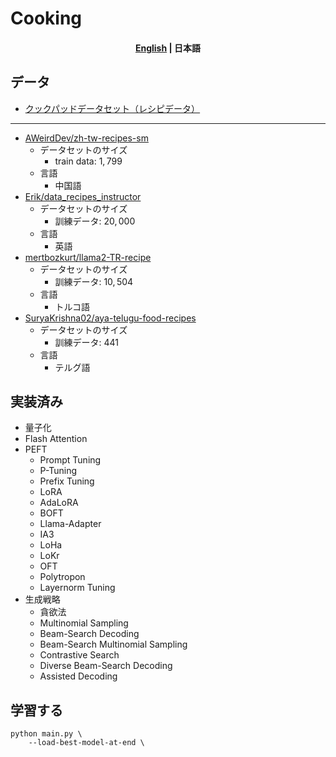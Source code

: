 # Cooking

<h4 align="center">
    <p>
        <a href='https://github.com/Natu-ja/cook/blob/main/README.md'>English</a> | 
        <b>日本語</b>
    </p>
</h4>

## データ
- [クックパッドデータセット（レシピデータ）](https://www.nii.ac.jp/dsc/idr/cookpad/)
---
- [AWeirdDev/zh-tw-recipes-sm](https://huggingface.co/datasets/AWeirdDev/zh-tw-recipes-sm)
    - データセットのサイズ
        - train data: $1,799$
    - 言語
        - 中国語
- [Erik/data_recipes_instructor](https://huggingface.co/datasets/Erik/data_recipes_instructor)
    - データセットのサイズ
        - 訓練データ: $20,000$
    - 言語
        - 英語
- [mertbozkurt/llama2-TR-recipe](https://huggingface.co/datasets/mertbozkurt/llama2-TR-recipe)
    - データセットのサイズ
        - 訓練データ: $10,504$
    - 言語
        - トルコ語
- [SuryaKrishna02/aya-telugu-food-recipes](https://huggingface.co/datasets/SuryaKrishna02/aya-telugu-food-recipes)
    - データセットのサイズ
        - 訓練データ: $441$
    - 言語
        - テルグ語

## 実装済み
- 量子化
- Flash Attention
- PEFT
    - Prompt Tuning
    - P-Tuning
    - Prefix Tuning
    - LoRA
    - AdaLoRA
    - BOFT
    - Llama-Adapter
    - IA3
    - LoHa
    - LoKr
    - OFT
    - Polytropon
    - Layernorm Tuning
- 生成戦略
    - 貪欲法
    - Multinomial Sampling
    - Beam-Search Decoding
    - Beam-Search Multinomial Sampling
    - Contrastive Search
    - Diverse Beam-Search Decoding
    - Assisted Decoding

## 学習する

```
python main.py \
    --load-best-model-at-end \
```